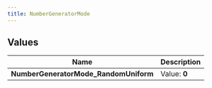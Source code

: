 ```yaml
---
title: NumberGeneratorMode
---
```


## Values
| Name | Description |
| ---- | ----------- |
| **NumberGeneratorMode_RandomUniform** | Value: **0** |

